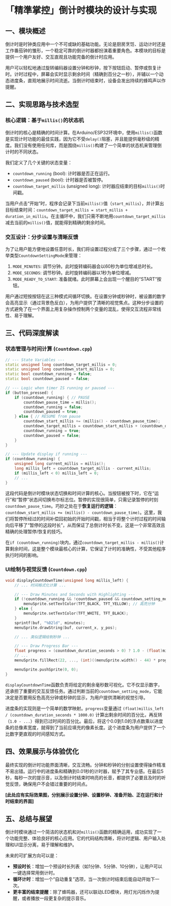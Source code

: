 # 「精準掌控」倒计时模块的设计与实现

## 一、模块概述

倒计时是时钟类应用中一个不可或缺的基础功能。无论是厨房烹饪、运动计时还是工作番茄钟的雏形，一个稳定可靠的倒计时器都扮演着重要角色。本模块的目标是提供一个用户友好、交互直观且功能完备的倒计时应用。

用户可以轻松地通过旋转编码器设置分钟和秒钟，按下按钮启动、暂停或恢复计时。计时过程中，屏幕会实时显示剩余时间（精确到百分之一秒），并辅以一个动态进度条，直观地展示时间流逝。当倒计时结束时，设备会发出持续的蜂鸣声以作提醒。

## 二、实现思路与技术选型

### 核心逻辑：基于`millis()`的状态机

倒计时的核心是精确的时间计算。在Arduino/ESP32环境中，使用`millis()`函数是实现计时功能的最佳实践，因为它不受`delay()`阻塞，并且能提供毫秒级的精度。我们没有使用任何库，而是围绕`millis()`构建了一个简单的状态机来管理倒计时的不同状态。

我们定义了几个关键的状态变量：
-   `countdown_running` (bool): 计时器是否正在运行。
-   `countdown_paused` (bool): 计时器是否被暂停。
-   `countdown_target_millis` (unsigned long): 计时器应结束的目标`millis()`时间戳。

当用户点击“开始”时，程序会记录下当前`millis()`值（`start_millis`），并计算出目标结束时间：`countdown_target_millis = start_millis + duration_in_millis`。在主循环中，我们只需不断地用`countdown_target_millis`减去当前的`millis()`值，就能得到精确的剩余时间。

### 交互设计：分步设置与清晰反馈

为了让用户能方便地设置任意时长，我们将设置过程分成了三个步骤，通过一个枚举类型`CountdownSettingMode`来管理：
1.  `MODE_MINUTES`: 调节分钟。此时旋转编码器会以60秒为单位增减总时长。
2.  `MODE_SECONDS`: 调节秒钟。此时旋转编码器以1秒为单位增减。
3.  `MODE_READY_TO_START`: 准备就绪。此时屏幕上会出现一个醒目的“START”按钮。

用户通过短按按钮在这三种模式间循环切换。在设置分钟或秒钟时，被设置的数字会高亮显示（通过背景色反白），为用户提供了清晰的视觉焦点。这种分步设置的方式避免了在一个界面上用复杂操作控制两个变量的混乱，使得交互流程非常线性、易于理解。

## 三、代码深度解读

### 状态管理与时间计算 (`Countdown.cpp`)

```cpp
// --- State Variables ---
static unsigned long countdown_target_millis = 0;
static unsigned long countdown_start_millis = 0;
static bool countdown_running = false;
static bool countdown_paused = false;

// --- Logic when timer IS running or paused ---
if (button_pressed) {
    if (countdown_running) { // PAUSE
        countdown_pause_time = millis();
        countdown_running = false;
        countdown_paused = true;
    } else { // RESUME from pause
        countdown_start_millis += (millis() - countdown_pause_time);
        countdown_target_millis = countdown_start_millis + (countdown_duration_seconds * 1000);
        countdown_running = true;
        countdown_paused = false;
    }
}

// --- Update display if running ---
if (countdown_running) {
    unsigned long current_millis = millis();
    long millis_left = countdown_target_millis - current_millis;
    if (millis_left < 0) millis_left = 0;
    // ...
}
```

这段代码是倒计时模块状态切换和时间计算的核心。当按钮被按下时，它在“运行”和“暂停”状态间切换布尔标志位。暂停的实现很简单，只需记录暂停的时刻`countdown_pause_time`。巧妙之处在于**恢复运行的逻辑**：`countdown_start_millis += (millis() - countdown_pause_time)`。这里，我们将暂停所经过的时间补偿回初始的开始时间戳，相当于将整个计时过程的时间轴向后平移了“暂停的这段时长”，从而保证了总倒计时长不变。这是一个非常高效且精确的处理暂停/恢复的技巧。

在`if (countdown_running)`块内，通过`countdown_target_millis - millis()`计算剩余时间，这是整个模块最核心的计算，它保证了计时的准确性，不受其他程序执行时间的影响。

### UI绘制与视觉反馈 (`Countdown.cpp`)

```cpp
void displayCountdownTime(unsigned long millis_left) {
    // ... 时间格式化计算 ...

    // --- Draw Minutes and Seconds with Highlighting ---
    if (!countdown_running && !countdown_paused && countdown_setting_mode == MODE_MINUTES) {
        menuSprite.setTextColor(TFT_BLACK, TFT_YELLOW); // 高亮分钟
    } else {
        menuSprite.setTextColor(TFT_WHITE, TFT_BLACK);
    }
    sprintf(buf, "%02ld", minutes);
    menuSprite.drawString(buf, current_x, y_pos);

    // ... 类似逻辑绘制秒钟 ...

    // --- Draw Progress Bar ---
    float progress = (countdown_duration_seconds > 0) ? 1.0 - (float)millis_left / (countdown_duration_seconds * 1000.0) : 0.0;
    // ...
    menuSprite.fillRect(22, ..., (int)((menuSprite.width() - 44) * progress), 16, TFT_GREEN);

    menuSprite.pushSprite(0, 0);
}
```

`displayCountdownTime`函数负责将给定的剩余毫秒数可视化。它不仅显示数字，还承担了重要的交互反馈任务。通过判断当前的`countdown_setting_mode`，它能决定是否要用反色高亮分钟或秒钟的显示，为用户提供清晰的视觉引导。

进度条的实现则是一个简单的数学映射。`progress`变量通过 `(float)millis_left / (countdown_duration_seconds * 1000.0)` 计算出剩余时间的百分比，再反转（`1.0 - ...`）得到已过时间的百分比。最后，将这个0.0到1.0的浮点数乘以进度条的总像素宽度，就得到了当前应填充的像素长度。这个进度条为用户提供了一个比数字更直观的时间感知方式。

## 四、效果展示与体验优化

最终实现的倒计时功能界面清晰，交互流畅。分钟和秒钟的分别设置使得操作精准不易出错。运行中的进度条和精确到0.01秒的计时器，赋予了其专业感。在最后5秒，每秒一次的提示音，以及倒计时结束时响亮的长音，都提供了必要且及时的听觉反馈，确保用户不会错过重要的时间点。

**[此处应有实际效果图，分别展示设置分钟、设置秒钟、准备开始、正在运行和计时结束的界面]**

## 五、总结与展望

倒计时模块通过一个简洁的状态机和对`millis()`函数的精确运用，成功实现了一个功能完整、体验良好的核心应用。它的代码结构清晰，将计时逻辑、用户输入处理和UI显示分离，易于理解和维护。

未来的可扩展方向可以是：
-   **预设时长**：增加一个预设时长列表（如1分钟、5分钟、10分钟），让用户可以一键选择常用倒计时。
-   **循环计时**：增加一个“自动重复”选项，当一次倒计时结束后能自动开始下一次。
-   **更丰富的结束提醒**：除了蜂鸣器，还可以联动LED模块，用灯光闪烁作为提醒，或者播放一段更复杂的提示音乐。